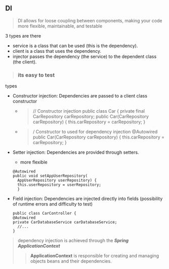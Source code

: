 ## DI

> DI allows for loose coupling between components, making your code more
flexible, maintainable, and testable

3 types are there

-  service is a class that can be used (this is the dependency).
-  client is a class that uses the dependency.
-  injector passes the dependency (the service) to the dependent class (the client).


> ### its easy to test

types

+ Constructor injection: Dependencies are passed to a client class constructor
  + > // Constructor injection
    public class Car {
    private final CarRepository carRepository;
    public Car(CarRepository carRepository) {
    this.carRepository = carRepository;
    }
  + > / Constructor to used for dependency injection
    @Autowired
    public Car(CarRepository carRepository) {
    this.carRepository = carRepository;
    }



+ Setter injection: Dependencies are provided through setters.
  +  more flexible 
  ```
  @Autowired
  public void setAppUserRepository(
    AppUserRepository userRepository) {
    this.userRepository = userRepository;
    }
  ```

+ Field injection: Dependencies are injected directly into fields (possibility of runtime errors and difficulty to test)
  
  ```
  public class CarController {
  @Autowired
  private CarDatabaseService carDatabaseService;
    //... 
  }
  ```


>  dependency injection is achieved through the ***Spring ApplicationContext***
> > **ApplicationContext** is responsible for creating and managing objects beans and their dependencies.


